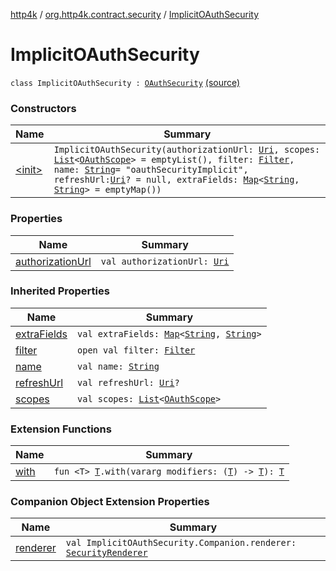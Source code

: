 [http4k](../../index.md) / [org.http4k.contract.security](../index.md) / [ImplicitOAuthSecurity](./index.md)

# ImplicitOAuthSecurity

`class ImplicitOAuthSecurity : `[`OAuthSecurity`](../-o-auth-security/index.md) [(source)](https://github.com/http4k/http4k/blob/master/http4k-contract/src/main/kotlin/org/http4k/contract/security/OAuthSecurity.kt#L35)

### Constructors

| Name | Summary |
|---|---|
| [&lt;init&gt;](-init-.md) | `ImplicitOAuthSecurity(authorizationUrl: `[`Uri`](../../org.http4k.core/-uri/index.md)`, scopes: `[`List`](https://kotlinlang.org/api/latest/jvm/stdlib/kotlin.collections/-list/index.html)`<`[`OAuthScope`](../-o-auth-scope/index.md)`> = emptyList(), filter: `[`Filter`](../../org.http4k.core/-filter/index.md)`, name: `[`String`](https://kotlinlang.org/api/latest/jvm/stdlib/kotlin/-string/index.html)` = "oauthSecurityImplicit", refreshUrl: `[`Uri`](../../org.http4k.core/-uri/index.md)`? = null, extraFields: `[`Map`](https://kotlinlang.org/api/latest/jvm/stdlib/kotlin.collections/-map/index.html)`<`[`String`](https://kotlinlang.org/api/latest/jvm/stdlib/kotlin/-string/index.html)`, `[`String`](https://kotlinlang.org/api/latest/jvm/stdlib/kotlin/-string/index.html)`> = emptyMap())` |

### Properties

| Name | Summary |
|---|---|
| [authorizationUrl](authorization-url.md) | `val authorizationUrl: `[`Uri`](../../org.http4k.core/-uri/index.md) |

### Inherited Properties

| Name | Summary |
|---|---|
| [extraFields](../-o-auth-security/extra-fields.md) | `val extraFields: `[`Map`](https://kotlinlang.org/api/latest/jvm/stdlib/kotlin.collections/-map/index.html)`<`[`String`](https://kotlinlang.org/api/latest/jvm/stdlib/kotlin/-string/index.html)`, `[`String`](https://kotlinlang.org/api/latest/jvm/stdlib/kotlin/-string/index.html)`>` |
| [filter](../-o-auth-security/filter.md) | `open val filter: `[`Filter`](../../org.http4k.core/-filter/index.md) |
| [name](../-o-auth-security/name.md) | `val name: `[`String`](https://kotlinlang.org/api/latest/jvm/stdlib/kotlin/-string/index.html) |
| [refreshUrl](../-o-auth-security/refresh-url.md) | `val refreshUrl: `[`Uri`](../../org.http4k.core/-uri/index.md)`?` |
| [scopes](../-o-auth-security/scopes.md) | `val scopes: `[`List`](https://kotlinlang.org/api/latest/jvm/stdlib/kotlin.collections/-list/index.html)`<`[`OAuthScope`](../-o-auth-scope/index.md)`>` |

### Extension Functions

| Name | Summary |
|---|---|
| [with](../../org.http4k.core/with.md) | `fun <T> `[`T`](../../org.http4k.core/with.md#T)`.with(vararg modifiers: (`[`T`](../../org.http4k.core/with.md#T)`) -> `[`T`](../../org.http4k.core/with.md#T)`): `[`T`](../../org.http4k.core/with.md#T) |

### Companion Object Extension Properties

| Name | Summary |
|---|---|
| [renderer](../../org.http4k.contract.openapi.v3/renderer.md) | `val ImplicitOAuthSecurity.Companion.renderer: `[`SecurityRenderer`](../../org.http4k.contract.openapi/-security-renderer/index.md) |
